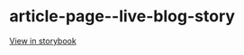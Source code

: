 # article-page--live-blog-story

[View in storybook](https://raw.githack.com/Independent-Digital-News-and-Media-Ltd/standard-pwamp-sb/PR-364-sb/index.html?path=/story/article-page--live-blog-story)